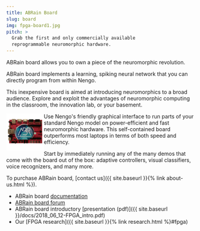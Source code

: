 ```yaml
---
title: ABRain Board
slug: board
img: fpga-board1.jpg
pitch: >
  Grab the first and only commercially available
  reprogrammable neuromorphic hardware.
---
```


ABRain board allows you to own
a piece of the neuromorphic revolution.

ABRain board implements a learning, spiking neural network
that you can directly program from within Nengo.

This inexpensive board is aimed at introducing neuromorphics to a broad audience.
Explore and exploit the advantages of neuromorphic computing
in the classroom, the innovation lab, or your basement.

<img src="/img/fpga-board2.jpg" align="left" width="100">
Use Nengo's friendly graphical interface
to run parts of your standard Nengo model
on power-efficient and fast neuromorphic hardware.
This self-contained board outperforms
most laptops in terms of both speed and efficiency.

Start by immediately running
any of the many demos that come with the board out of the box:
adaptive controllers, visual classifiers,
voice recognizers, and many more.

To purchase ABRain board,
[contact us]({{ site.baseurl }}{% link about-us.html %}).

<!-- TODO: link to store -->

- ABRain board [documentation](https://github.com/nengo/nengo-fpga)
- [ABRain board forum](http://forum.nengo.ai)
- ABRain board introductory
  [presentation (pdf)]({{ site.baseurl }}/docs/2018_06_12-FPGA_intro.pdf)
- Our [FPGA research]({{ site.baseurl }}{% link research.html %}#fpga)
